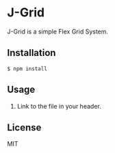 # J-Grid

J-Grid is a simple Flex Grid System.

## Installation

```
$ npm install
```

## Usage
1. Link to the file in your header.

## License

MIT

